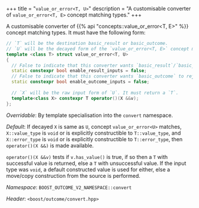 +++
title = "`value_or_error<T, U>`"
description = "A customisable converter of `value_or_error<T, E>` concept matching types."
+++

A customisable converter of {{% api "concepts::value_or_error<T, E>" %}} concept matching types. It must have the following form:

```c++
// `T` will be the destination basic_result or basic_outcome.
// `U` will be the decayed form of the `value_or_error<T, E>` concept matching input type.
template <class T> struct value_or_error<T, U>
{
  // False to indicate that this converter wants `basic_result`/`basic_outcome` to reject all other `basic_result`
  static constexpr bool enable_result_inputs = false;
  // False to indicate that this converter wants `basic_outcome` to reject all other `basic_outcome`
  static constexpr bool enable_outcome_inputs = false;
  
  // `X` will be the raw input form of `U`. It must return a `T`.
  template<class X> constexpr T operator()(X &&v);
};
```

*Overridable*: By template specialisation into the `convert` namespace.

*Default*: If decayed `X` is same as `U`, concept `value_or_error<U>` matches, `X::value_type` is `void` or is explicitly constructible to `T::value_type`, and `X::error_type` is `void` or is explicitly constructible to `T::error_type`, then `operator()(X &&)` is made available.

`operator()(X &&v)` tests if `v.has_value()` is true, if so then a `T` with successful value is returned, else a `T` with unsuccessful value. If the input type was `void`, a default constructed value is used for either, else a move/copy construction from the source is performed.

*Namespace*: `BOOST_OUTCOME_V2_NAMESPACE::convert`

*Header*: `<boost/outcome/convert.hpp>`
